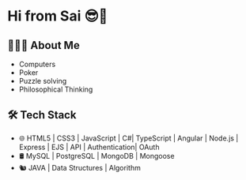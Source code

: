

# **Hi from Sai** 😎👋
## 👩🏽‍💻 About Me
- Computers
- Poker
- Puzzle solving
- Philosophical Thinking

## 🛠 Tech Stack
- 🌐  HTML5 | CSS3 | JavaScript | C#| TypeScript | Angular | Node.js | Express | EJS | API | Authentication| OAuth
- 🛢   MySQL | PostgreSQL | MongoDB | Mongoose
- 🐿️  JAVA | Data Structures |  Algorithm
